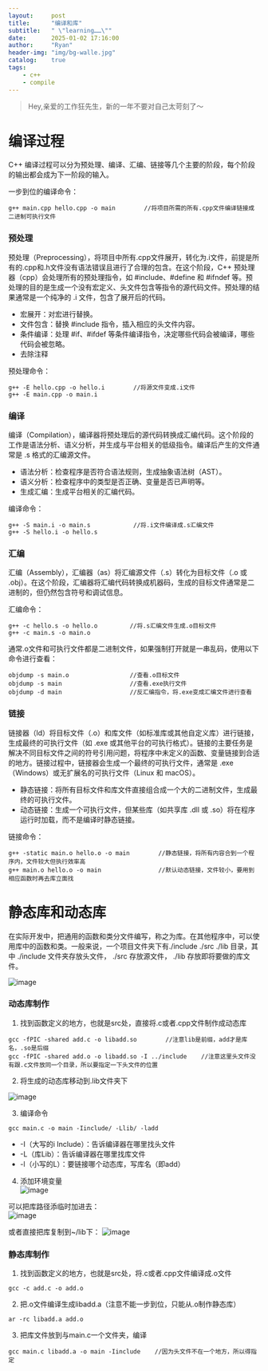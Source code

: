 ```yaml
---
layout:     post
title:      "编译和库"
subtitle:   " \"learning……\""
date:       2025-01-02 17:16:00
author:     "Ryan"
header-img: "img/bg-walle.jpg"
catalog:    true
tags:
    - c++
    - compile
---
```


> Hey,亲爱的工作狂先生，新的一年不要对自己太苛刻了～

# 编译过程  
C++ 编译过程可以分为预处理、编译、汇编、链接等几个主要的阶段，每个阶段的输出都会成为下一阶段的输入。

一步到位的编译命令：
````
g++ main.cpp hello.cpp -o main        //将项目所需的所有.cpp文件编译链接成二进制可执行文件
````

### 预处理  
预处理（Preprocessing），将项目中所有.cpp文件展开，转化为.i文件，前提是所有的.cpp和.h文件没有语法错误且进行了合理的包含。在这个阶段，C++ 预处理器（cpp）会处理所有的预处理指令，如 #include、#define 和 #ifndef 等。预处理的目的是生成一个没有宏定义、头文件包含等指令的源代码文件。预处理的结果通常是一个纯净的 .i 文件，包含了展开后的代码。

* 宏展开：对宏进行替换。
* 文件包含：替换 #include 指令，插入相应的头文件内容。
* 条件编译：处理 #if、#ifdef 等条件编译指令，决定哪些代码会被编译，哪些代码会被忽略。
* 去除注释

预处理命令：
````
g++ -E hello.cpp -o hello.i        //将源文件变成.i文件
g++ -E main.cpp -o main.i
````

### 编译  
编译（Compilation），编译器将预处理后的源代码转换成汇编代码。这个阶段的工作是语法分析、语义分析，并生成与平台相关的低级指令。编译后产生的文件通常是 .s 格式的汇编源文件。  

* 语法分析：检查程序是否符合语法规则，生成抽象语法树（AST）。
* 语义分析：检查程序中的类型是否正确、变量是否已声明等。
* 生成汇编：生成平台相关的汇编代码。

编译命令：
````
g++ -S main.i -o main.s            //将.i文件编译成.s汇编文件
g++ -S hello.i -o hello.s
````

### 汇编  
汇编（Assembly），汇编器（as）将汇编源文件（.s）转化为目标文件（.o 或 .obj）。在这个阶段，汇编器将汇编代码转换成机器码，生成的目标文件通常是二进制的，但仍然包含符号和调试信息。

汇编命令：
````
g++ -c hello.s -o hello.o         //将.s汇编文件生成.o目标文件
g++ -c main.s -o main.o
````

通常.o文件和可执行文件都是二进制文件，如果强制打开就是一串乱码，使用以下命令进行查看：
````
objdump -s main.o                 //查看.o目标文件
objdump -s main                   //查看.exe执行文件
objdump -d main                   //反汇编指令，将.exe变成汇编文件进行查看
````

### 链接  
链接器（ld）将目标文件（.o）和库文件（如标准库或其他自定义库）进行链接，生成最终的可执行文件（如 .exe 或其他平台的可执行格式）。链接的主要任务是解决不同目标文件之间的符号引用问题，将程序中未定义的函数、变量链接到合适的地方。链接过程中，链接器会生成一个最终的可执行文件，通常是 .exe（Windows）或无扩展名的可执行文件（Linux 和 macOS）。

* 静态链接：将所有目标文件和库文件直接组合成一个大的二进制文件，生成最终的可执行文件。
* 动态链接：生成一个可执行文件，但某些库（如共享库 .dll 或 .so）将在程序运行时加载，而不是编译时静态链接。

链接命令：
````
g++ -static main.o hello.o -o main        //静态链接，将所有内容合到一个程序内，文件较大但执行效率高  
g++ main.o hello.o -o main                //默认动态链接，文件较小，要用到相应函数时再去库立面找  
````


# 静态库和动态库  
在实际开发中，把通用的函数和类分文件编写，称之为库。在其他程序中，可以使用库中的函数和类。一般来说，一个项目文件夹下有./include ./src ./lib 目录，其中 ./include 文件夹存放头文件， ./src 存放源文件， ./lib 存放即将要做的库文件。  

![image](https://github.com/user-attachments/assets/7b6145f8-ba66-4de9-82d2-c5a29791252e)

### 动态库制作  
1. 找到函数定义的地方，也就是src处，直接将.c或者.cpp文件制作成动态库

````
gcc -fPIC -shared add.c -o libadd.so        //注意lib是前缀，add才是库名，.so是后缀
gcc -fPIC -shared add.o -o libadd.so -I ../include    //注意这里头文件没有跟.c文件放同一个目录，所以要指定一下头文件的位置
````

2. 将生成的动态库移动到.lib文件夹下

![image](https://github.com/user-attachments/assets/bdfeef15-2c75-4254-afab-4af5721d5332)

3. 编译命令  

````
gcc main.c -o main -Iinclude/ -Llib/ -ladd
````

* -I（大写的i Include）：告诉编译器在哪里找头文件
* -L（库Lib）：告诉编译器在哪里找库文件
* -l（小写的L）：要链接哪个动态库，写库名（即add）

4. 添加环境变量  
![image](https://github.com/user-attachments/assets/faf23505-a92b-432b-914e-5684fe354a52)

可以把库路径添临时加进去：  
![image](https://github.com/user-attachments/assets/34317196-fe00-45ef-99ef-6b4ebd632dca)

或者直接把库复制到~/lib下：
![image](https://github.com/user-attachments/assets/3499a628-43de-441f-ace8-b1a8a1830fca)




### 静态库制作  
1. 找到函数定义的地方，也就是src处，将.c或者.cpp文件编译成.o文件  

````
gcc -c add.c -o add.o
````

2. 把.o文件编译生成libadd.a（注意不能一步到位，只能从.o制作静态库）

````
ar -rc libadd.a add.o
````

3. 把库文件放到与main.c一个文件夹，编译

````
gcc main.c libadd.a -o main -Iinclude    //因为头文件不在一个地方，所以得指定
````










